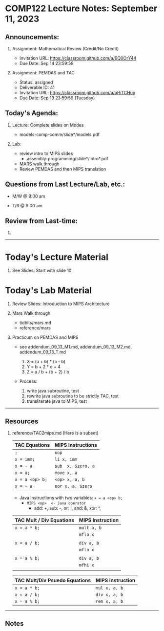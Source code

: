 # COMP122 Lecture Notes: September 11, 2023

## Announcements:
   1. Assignment: Mathematical Review (Credit/No Credit)
      - Invitation URL: https://classroom.github.com/a/6Q0OrY44
      - Due Date: Sep 14 23:59:59

   1. Assignment: PEMDAS and TAC
      - Status: assigned
      - Deliverable ID: 41
      - Invitation URL: https://classroom.github.com/a/aHiTCHuq
      - Due Date: Sep 19 23:59:59  (Tuesday)

## Today's Agenda:
   1. Lecture:  Complete slides on Modes
      - models-comp-comm/slide*/models.pdf

   1. Lab: 
      - review intro to MIPS slides
        * assembly-programming/slide*/intro*.pdf
      - MARS walk through
      - Review PEMDAS and then MIPS translation


## Questions from Last Lecture/Lab, etc.:
   * M/W @ 9:00 am

   * T/R @ 9:00 am


## Review from Last-time:

   1. 

---
# Today's Lecture Material

  1. See Slides:  Start with slide 10

# Today's Lab Material
  1. Review Slides: Introduction to MIPS Architecture

  1. Mars Walk through
     - tidbits/mars.md
     - reference/mars

  1. Practicum on PEMDAS and MIPS
     - see addendum_09_13_M1.md, addendum_09_13_M2.md, addendum_09_13_T.md
     
       1. X = (a + b) * (a - b)
       2. Y = b + 2 * c + 4
       3. Z = a / b + (b + 2) / b

     - Process:
       1. write java subroutine, test
       1. rewrite java subroutine to be strictly TAC, test
       1. transliterate java to MIPS, test


---
## Resources
  1. reference/TAC2mips.md   (Here is a subset)

      | TAC Equations                 | MIPS Instructions         |
      |-------------------------------|---------------------------|
      | `;`                           | `nop`                     |
      | `x = imm;`                    | `li x, imm`               |
      | `x = - a`                     | `sub  x, $zero, a`        |
      | `x = a;`                      | `move x, a`               |
      | `x = a <op> b;`               | `<op> x, a, b`            |
      | `x = ~ a`                     | `nor x, a, $zero`         |

     - Java Instructions with two variables: `x = a <op> b;`
       - `MIPS <op>  <- Java operator`
         * add: +, sub: -, or: |, and: &, xor: ^,


      | TAC Mult / Div Equations      | MIPS Instruction          |
      |-------------------------------|---------------------------|
      | `x = a * b;`                  | `mult a, b`               |
      |                               | `mflo x`                  |
      |                               |                           |
      | `x = a / b;`                  | `div a, b`                |
      |                               | `mflo x`                  |
      |                               |                           |
      | `x = a % b;`                  | `div a, b`                |
      |                               | `mfhi x`                  |
      |                               |                           |

      | TAC Mult/Div Psuedo Equations | MIPS Instruction          |
      |-------------------------------|---------------------------|
      | `x = a * b;`                  | `mul x, a, b`             |
      | `x = a / b;`                  | `div x, a, b`             |
      | `x = a % b;`                  | `rem x, a, b`             |




---
<!-- This section for student's to place their own notes. -->
<!-- This section will not be updated by the Professor.   -->

## Notes  


